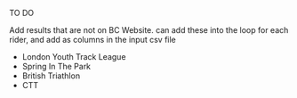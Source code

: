 TO DO

Add results that are not on BC Website. can add these into the loop for each rider, and add as columns in the input csv file
- London Youth Track League
- Spring In The Park
- British Triathlon
- CTT

